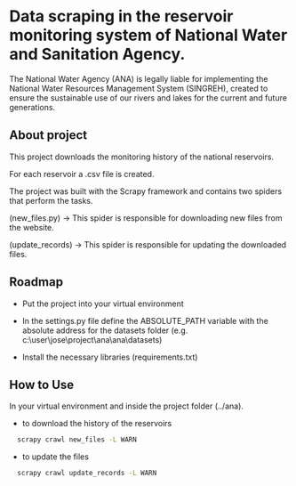 
# Data scraping in the reservoir monitoring system of National Water and Sanitation Agency.

The National Water Agency (ANA) is legally liable for implementing the National Water Resources Management System (SINGREH), created to ensure the sustainable use of our rivers and lakes for the current and future generations.




## About project

This project downloads the monitoring history of the national reservoirs.

For each reservoir a .csv file is created.

The project was built with the Scrapy framework and contains two spiders that perform the tasks.

(new_files.py) -> This spider is responsible for downloading new files from the website.

(update_records) -> This spider is responsible for updating the downloaded files.



## Roadmap

- Put the project into your virtual environment

- In the settings.py file define the ABSOLUTE_PATH variable with the absolute 
  address for the datasets folder (e.g. c:\user\jose\project\ana\ana\datasets)

- Install the necessary libraries (requirements.txt)
  


## How to Use
In your virtual environment and inside the project folder (../ana).

- to download the history of the reservoirs
```bash
  scrapy crawl new_files -L WARN  
```

- to update the files
```bash
  scrapy crawl update_records -L WARN
```

